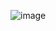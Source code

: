 ![image](https://github.com/GBlanch/Portfolio/assets/136500426/86f07532-2476-49bd-a121-0a3d79732b53)

